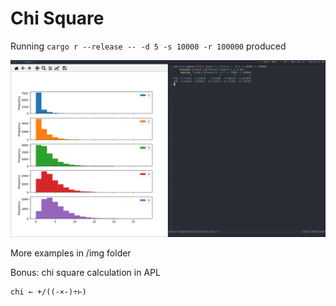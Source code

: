 # Chi Square

Running `cargo r --release -- -d 5 -s 10000 -r 100000` produced

![Program output](/img/chi-10000x100000_alt.png)

More examples in /img folder

Bonus: chi square calculation in APL

```apl
chi ← +/((-×-)÷⊢)
```
